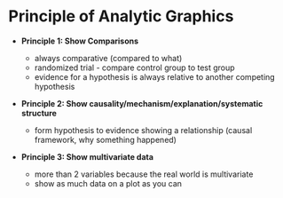# Principle of Analytic Graphics

- **Principle 1: Show Comparisons**

  - always comparative (compared to what)
  - randomized trial - compare control group to test group
  - evidence for a hypothesis is always relative to another competing hypothesis

- **Principle 2: Show causality/mechanism/explanation/systematic structure**

  - form hypothesis to evidence showing a relationship (causal framework, why something happened)

- **Principle 3: Show multivariate data**

  - more than 2 variables because the real world is multivariate
  - show as much data on a plot as you can
